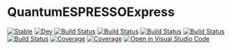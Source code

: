 # QuantumESPRESSOExpress

[![Stable](https://img.shields.io/badge/docs-stable-blue.svg)](https://MineralsCloud.github.io/QuantumESPRESSOExpress.jl/stable)
[![Dev](https://img.shields.io/badge/docs-dev-blue.svg)](https://MineralsCloud.github.io/QuantumESPRESSOExpress.jl/dev)
[![Build Status](https://github.com/MineralsCloud/QuantumESPRESSOExpress.jl/workflows/CI/badge.svg)](https://github.com/MineralsCloud/QuantumESPRESSOExpress.jl/actions)
[![Build Status](https://travis-ci.com/MineralsCloud/QuantumESPRESSOExpress.jl.svg?branch=master)](https://travis-ci.com/MineralsCloud/QuantumESPRESSOExpress.jl)
[![Build Status](https://ci.appveyor.com/api/projects/status/github/MineralsCloud/QuantumESPRESSOExpress.jl?svg=true)](https://ci.appveyor.com/project/singularitti/QuantumESPRESSOExpress-jl)
[![Build Status](https://cloud.drone.io/api/badges/MineralsCloud/QuantumESPRESSOExpress.jl/status.svg)](https://cloud.drone.io/MineralsCloud/QuantumESPRESSOExpress.jl)
[![Build Status](https://api.cirrus-ci.com/github/MineralsCloud/QuantumESPRESSOExpress.jl.svg)](https://cirrus-ci.com/github/MineralsCloud/QuantumESPRESSOExpress.jl)
[![Coverage](https://codecov.io/gh/MineralsCloud/QuantumESPRESSOExpress.jl/branch/master/graph/badge.svg)](https://codecov.io/gh/MineralsCloud/QuantumESPRESSOExpress.jl)
[![Coverage](https://coveralls.io/repos/github/MineralsCloud/QuantumESPRESSOExpress.jl/badge.svg?branch=master)](https://coveralls.io/github/MineralsCloud/QuantumESPRESSOExpress.jl?branch=master)
[![Open in Visual Studio Code](https://open.vscode.dev/badges/open-in-vscode.svg)](https://open.vscode.dev/organization/repository)
